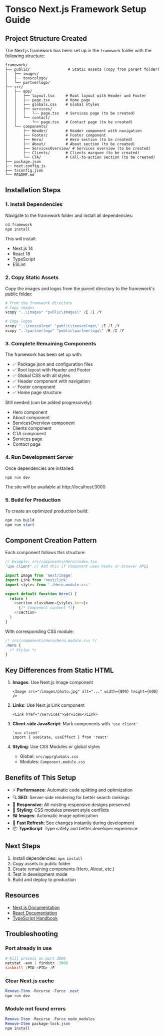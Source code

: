 # Tonsco Next.js Framework Setup Guide

## Project Structure Created

The Next.js framework has been set up in the `framework` folder with the following structure:

```
framework/
├── public/                 # Static assets (copy from parent folder)
│   ├── images/
│   ├── tonscologo/
│   └── partnerlogo/
├── src/
│   ├── app/
│   │   ├── layout.tsx     # Root layout with Header and Footer
│   │   ├── page.tsx       # Home page
│   │   ├── globals.css    # Global styles
│   │   ├── services/
│   │   │   └── page.tsx   # Services page (to be created)
│   │   └── contact/
│   │       └── page.tsx   # Contact page (to be created)
│   └── components/
│       ├── Header/        # Header component with navigation
│       ├── Footer/        # Footer component
│       ├── Hero/          # Hero section (to be created)
│       ├── About/         # About section (to be created)
│       ├── ServicesOverview/ # Services overview (to be created)
│       ├── Clients/       # Clients marquee (to be created)
│       └── CTA/           # Call-to-action section (to be created)
├── package.json
├── next.config.js
├── tsconfig.json
└── README.md
```

## Installation Steps

### 1. Install Dependencies

Navigate to the framework folder and install all dependencies:

```powershell
cd framework
npm install
```

This will install:
- Next.js 14
- React 18
- TypeScript
- ESLint

### 2. Copy Static Assets

Copy the images and logos from the parent directory to the framework's public folder:

```powershell
# From the framework directory
# Copy images
xcopy "..\images" "public\images\" /E /I /Y

# Copy logos
xcopy "..\tonscologo" "public\tonscologo\" /E /I /Y
xcopy "..\partnerlogo" "public\partnerlogo\" /E /I /Y
```

### 3. Complete Remaining Components

The framework has been set up with:
- ✅ Package.json and configuration files
- ✅ Root layout with Header and Footer
- ✅ Global CSS with all styles
- ✅ Header component with navigation
- ✅ Footer component
- ✅ Home page structure

Still needed (can be added progressively):
- Hero component
- About component
- ServicesOverview component
- Clients component
- CTA component
- Services page
- Contact page

### 4. Run Development Server

Once dependencies are installed:

```powershell
npm run dev
```

The site will be available at http://localhost:3000

### 5. Build for Production

To create an optimized production build:

```powershell
npm run build
npm run start
```

## Component Creation Pattern

Each component follows this structure:

```typescript
// Example: src/components/Hero/index.tsx
'use client' // Add this if component uses hooks or browser APIs

import Image from 'next/image'
import Link from 'next/link'
import styles from './Hero.module.css'

export default function Hero() {
  return (
    <section className={styles.hero}>
      {/* Component content */}
    </section>
  )
}
```

With corresponding CSS module:
```css
/* src/components/Hero/Hero.module.css */
.hero {
  /* Styles */
}
```

## Key Differences from Static HTML

1. **Images**: Use Next.js Image component
   ```tsx
   <Image src="/images/photo.jpg" alt="..." width={800} height={600} />
   ```

2. **Links**: Use Next.js Link component
   ```tsx
   <Link href="/services">Services</Link>
   ```

3. **Client-side JavaScript**: Mark components with `'use client'`
   ```tsx
   'use client'
   import { useState, useEffect } from 'react'
   ```

4. **Styling**: Use CSS Modules or global styles
   - Global: `src/app/globals.css`
   - Modules: `Component.module.css`

## Benefits of This Setup

- ⚡ **Performance**: Automatic code splitting and optimization
- 🔍 **SEO**: Server-side rendering for better search rankings
- 📱 **Responsive**: All existing responsive designs preserved
- 🎨 **Styling**: CSS modules prevent style conflicts
- 🖼️ **Images**: Automatic image optimization
- 🚀 **Fast Refresh**: See changes instantly during development
- 📦 **TypeScript**: Type safety and better developer experience

## Next Steps

1. Install dependencies: `npm install`
2. Copy assets to public folder
3. Create remaining components (Hero, About, etc.)
4. Test in development mode
5. Build and deploy to production

## Resources

- [Next.js Documentation](https://nextjs.org/docs)
- [React Documentation](https://react.dev)
- [TypeScript Handbook](https://www.typescriptlang.org/docs/)

## Troubleshooting

### Port already in use
```powershell
# Kill process on port 3000
netstat -ano | findstr :3000
taskkill /PID <PID> /F
```

### Clear Next.js cache
```powershell
Remove-Item -Recurse -Force .next
npm run dev
```

### Module not found errors
```powershell
Remove-Item -Recurse -Force node_modules
Remove-Item package-lock.json
npm install
```
